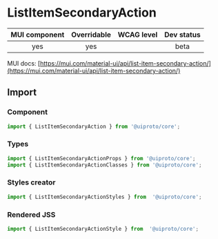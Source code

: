 # ListItemSecondaryAction

MUI component | Overridable | WCAG level | Dev status
:-----------: | :---------: | :--------: | :------------:
yes | yes | | beta

MUI docs: [https://mui.com/material-ui/api/list-item-secondary-action/](https://mui.com/material-ui/api/list-item-secondary-action/)

## Import

### Component
```javascript
import { ListItemSecondaryAction } from '@uiproto/core';
```
### Types
```javascript
import { ListItemSecondaryActionProps } from '@uiproto/core';
import { ListItemSecondaryActionClasses } from '@uiproto/core';
```

### Styles creator
```javascript
import { ListItemSecondaryActionStyles } from  '@uiproto/core';
```

### Rendered JSS
```javascript
import { ListItemSecondaryActionStyle } from  '@uiproto/core';
```
